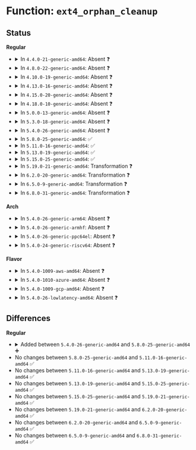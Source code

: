 # Function: <code>ext4_orphan_cleanup</code>

## Status
<b>Regular</b>
<ul>
<li>
<details>
<summary>In <code>4.4.0-21-generic-amd64</code>: Absent ❓</summary>

```json
{
  "name": "ext4_orphan_cleanup",
  "collision_type": "Unique Static",
  "inline_type": "Full",
  "funcs": [
    {
      "addr": 18446744071581719640,
      "name": "ext4_orphan_cleanup",
      "external": false,
      "loc": "fs/ext4/super.c:2208",
      "file": "fs/ext4/super.c",
      "inline": "not declared, inlined",
      "caller_inline": [
        "fs/ext4/super.c:ext4_fill_super"
      ],
      "caller_func": []
    }
  ],
  "symbols": []
}
```
</details>
</li>
<li>
<details>
<summary>In <code>4.8.0-22-generic-amd64</code>: Absent ❓</summary>

```json
{
  "name": "ext4_orphan_cleanup",
  "collision_type": "Unique Static",
  "inline_type": "Full",
  "funcs": [
    {
      "addr": 18446744071581913740,
      "name": "ext4_orphan_cleanup",
      "external": false,
      "loc": "fs/ext4/super.c:2343",
      "file": "fs/ext4/super.c",
      "inline": "not declared, inlined",
      "caller_inline": [
        "fs/ext4/super.c:ext4_fill_super"
      ],
      "caller_func": []
    }
  ],
  "symbols": []
}
```
</details>
</li>
<li>
<details>
<summary>In <code>4.10.0-19-generic-amd64</code>: Absent ❓</summary>

```json
{
  "name": "ext4_orphan_cleanup",
  "collision_type": "Unique Static",
  "inline_type": "Full",
  "funcs": [
    {
      "addr": 18446744071582004866,
      "name": "ext4_orphan_cleanup",
      "external": false,
      "loc": "fs/ext4/super.c:2368",
      "file": "fs/ext4/super.c",
      "inline": "not declared, inlined",
      "caller_inline": [
        "fs/ext4/super.c:ext4_fill_super"
      ],
      "caller_func": []
    }
  ],
  "symbols": []
}
```
</details>
</li>
<li>
<details>
<summary>In <code>4.13.0-16-generic-amd64</code>: Absent ❓</summary>

```json
{
  "name": "ext4_orphan_cleanup",
  "collision_type": "Unique Static",
  "inline_type": "Full",
  "funcs": [
    {
      "addr": 18446744071582219050,
      "name": "ext4_orphan_cleanup",
      "external": false,
      "loc": "fs/ext4/super.c:2426",
      "file": "fs/ext4/super.c",
      "inline": "not declared, inlined",
      "caller_inline": [
        "fs/ext4/super.c:ext4_fill_super"
      ],
      "caller_func": []
    }
  ],
  "symbols": []
}
```
</details>
</li>
<li>
<details>
<summary>In <code>4.15.0-20-generic-amd64</code>: Absent ❓</summary>

```json
{
  "name": "ext4_orphan_cleanup",
  "collision_type": "Unique Static",
  "inline_type": "Full",
  "funcs": [
    {
      "addr": 18446744071582367862,
      "name": "ext4_orphan_cleanup",
      "external": false,
      "loc": "fs/ext4/super.c:2429",
      "file": "fs/ext4/super.c",
      "inline": "not declared, inlined",
      "caller_inline": [
        "fs/ext4/super.c:ext4_fill_super"
      ],
      "caller_func": []
    }
  ],
  "symbols": []
}
```
</details>
</li>
<li>
<details>
<summary>In <code>4.18.0-10-generic-amd64</code>: Absent ❓</summary>

```json
{
  "name": "ext4_orphan_cleanup",
  "collision_type": "Unique Static",
  "inline_type": "Full",
  "funcs": [
    {
      "addr": 18446744071582558720,
      "name": "ext4_orphan_cleanup",
      "external": false,
      "loc": "fs/ext4/super.c:2501",
      "file": "fs/ext4/super.c",
      "inline": "not declared, inlined",
      "caller_inline": [
        "fs/ext4/super.c:ext4_fill_super"
      ],
      "caller_func": []
    }
  ],
  "symbols": []
}
```
</details>
</li>
<li>
<details>
<summary>In <code>5.0.0-13-generic-amd64</code>: Absent ❓</summary>

```json
{
  "name": "ext4_orphan_cleanup",
  "collision_type": "Unique Static",
  "inline_type": "Full",
  "funcs": [
    {
      "addr": 18446744071582659754,
      "name": "ext4_orphan_cleanup",
      "external": false,
      "loc": "fs/ext4/super.c:2563",
      "file": "fs/ext4/super.c",
      "inline": "not declared, inlined",
      "caller_inline": [
        "fs/ext4/super.c:ext4_fill_super"
      ],
      "caller_func": []
    }
  ],
  "symbols": []
}
```
</details>
</li>
<li>
<details>
<summary>In <code>5.3.0-18-generic-amd64</code>: Absent ❓</summary>

```json
{
  "name": "ext4_orphan_cleanup",
  "collision_type": "Unique Static",
  "inline_type": "Full",
  "funcs": [
    {
      "addr": 18446744071582832964,
      "name": "ext4_orphan_cleanup",
      "external": false,
      "loc": "fs/ext4/super.c:2606",
      "file": "fs/ext4/super.c",
      "inline": "not declared, inlined",
      "caller_inline": [
        "fs/ext4/super.c:ext4_fill_super"
      ],
      "caller_func": []
    }
  ],
  "symbols": []
}
```
</details>
</li>
<li>
<details>
<summary>In <code>5.4.0-26-generic-amd64</code>: Absent ❓</summary>

```json
{
  "name": "ext4_orphan_cleanup",
  "collision_type": "Unique Static",
  "inline_type": "Full",
  "funcs": [
    {
      "addr": 18446744071582938079,
      "name": "ext4_orphan_cleanup",
      "external": false,
      "loc": "fs/ext4/super.c:2624",
      "file": "fs/ext4/super.c",
      "inline": "not declared, inlined",
      "caller_inline": [
        "fs/ext4/super.c:ext4_fill_super"
      ],
      "caller_func": []
    }
  ],
  "symbols": []
}
```
</details>
</li>
<li>
<details>
<summary>In <code>5.8.0-25-generic-amd64</code>: ✅</summary>

```c
void ext4_orphan_cleanup(struct super_block * sb, struct ext4_super_block * es)
```

```json
{
  "name": "ext4_orphan_cleanup",
  "collision_type": "Unique Static",
  "inline_type": "No",
  "funcs": [
    {
      "addr": 18446744071583235600,
      "name": "ext4_orphan_cleanup",
      "external": false,
      "loc": "fs/ext4/super.c:2778",
      "file": "fs/ext4/super.c",
      "inline": "seen, unknown",
      "caller_inline": [],
      "caller_func": [
        "fs/ext4/super.c:ext4_fill_super"
      ]
    }
  ],
  "symbols": [
    {
      "addr": 18446744071583235600,
      "name": "ext4_orphan_cleanup",
      "section": ".text",
      "bind": "STB_LOCAL",
      "size": 1056
    }
  ]
}
```
</details>
</li>
<li>
<details>
<summary>In <code>5.11.0-16-generic-amd64</code>: ✅</summary>

```c
void ext4_orphan_cleanup(struct super_block * sb, struct ext4_super_block * es)
```

```json
{
  "name": "ext4_orphan_cleanup",
  "collision_type": "Unique Static",
  "inline_type": "No",
  "funcs": [
    {
      "addr": 18446744071583337280,
      "name": "ext4_orphan_cleanup",
      "external": false,
      "loc": "fs/ext4/super.c:2983",
      "file": "fs/ext4/super.c",
      "inline": "seen, unknown",
      "caller_inline": [],
      "caller_func": [
        "fs/ext4/super.c:ext4_fill_super"
      ]
    }
  ],
  "symbols": [
    {
      "addr": 18446744071583337280,
      "name": "ext4_orphan_cleanup",
      "section": ".text",
      "bind": "STB_LOCAL",
      "size": 1065
    }
  ]
}
```
</details>
</li>
<li>
<details>
<summary>In <code>5.13.0-19-generic-amd64</code>: ✅</summary>

```c
void ext4_orphan_cleanup(struct super_block * sb, struct ext4_super_block * es)
```

```json
{
  "name": "ext4_orphan_cleanup",
  "collision_type": "Unique Static",
  "inline_type": "No",
  "funcs": [
    {
      "addr": 18446744071583360192,
      "name": "ext4_orphan_cleanup",
      "external": false,
      "loc": "fs/ext4/super.c:3009",
      "file": "fs/ext4/super.c",
      "inline": "seen, unknown",
      "caller_inline": [],
      "caller_func": [
        "fs/ext4/super.c:ext4_fill_super"
      ]
    }
  ],
  "symbols": [
    {
      "addr": 18446744071583360192,
      "name": "ext4_orphan_cleanup",
      "section": ".text",
      "bind": "STB_LOCAL",
      "size": 1069
    }
  ]
}
```
</details>
</li>
<li>
<details>
<summary>In <code>5.15.0-25-generic-amd64</code>: ✅</summary>

```c
void ext4_orphan_cleanup(struct super_block * sb, struct ext4_super_block * es)
```

```json
{
  "name": "ext4_orphan_cleanup",
  "collision_type": "Unique Global",
  "inline_type": "No",
  "funcs": [
    {
      "addr": 18446744071583767040,
      "name": "ext4_orphan_cleanup",
      "external": true,
      "loc": "fs/ext4/orphan.c:380",
      "file": "fs/ext4/orphan.c",
      "inline": "seen, unknown",
      "caller_inline": [],
      "caller_func": [
        "fs/ext4/super.c:ext4_fill_super"
      ]
    }
  ],
  "symbols": [
    {
      "addr": 18446744071583767040,
      "name": "ext4_orphan_cleanup",
      "section": ".text",
      "bind": "STB_GLOBAL",
      "size": 1184
    }
  ]
}
```
</details>
</li>
<li>
<details>
<summary>In <code>5.19.0-21-generic-amd64</code>: Transformation ❓</summary>

```c
void ext4_orphan_cleanup(struct super_block * sb, struct ext4_super_block * es)
```

```json
{
  "name": "ext4_orphan_cleanup",
  "collision_type": "Unique Global",
  "inline_type": "No",
  "funcs": [
    {
      "addr": 0,
      "name": "ext4_orphan_cleanup",
      "external": true,
      "loc": "fs/ext4/orphan.c:380",
      "file": "fs/ext4/orphan.c",
      "inline": "seen, unknown",
      "caller_inline": [],
      "caller_func": [
        "fs/ext4/super.c:__ext4_fill_super"
      ]
    }
  ],
  "symbols": [
    {
      "addr": 18446744071594054447,
      "name": "ext4_orphan_cleanup.cold",
      "section": ".text",
      "bind": "STB_LOCAL",
      "size": 58
    },
    {
      "addr": 18446744071584327008,
      "name": "ext4_orphan_cleanup",
      "section": ".text",
      "bind": "STB_GLOBAL",
      "size": 1221
    }
  ]
}
```
</details>
</li>
<li>
<details>
<summary>In <code>6.2.0-20-generic-amd64</code>: Transformation ❓</summary>

```c
void ext4_orphan_cleanup(struct super_block * sb, struct ext4_super_block * es)
```

```json
{
  "name": "ext4_orphan_cleanup",
  "collision_type": "Unique Global",
  "inline_type": "No",
  "funcs": [
    {
      "addr": 0,
      "name": "ext4_orphan_cleanup",
      "external": true,
      "loc": "fs/ext4/orphan.c:380",
      "file": "fs/ext4/orphan.c",
      "inline": "seen, unknown",
      "caller_inline": [],
      "caller_func": [
        "fs/ext4/super.c:__ext4_fill_super"
      ]
    }
  ],
  "symbols": [
    {
      "addr": 18446744071596085715,
      "name": "ext4_orphan_cleanup.cold",
      "section": ".text",
      "bind": "STB_LOCAL",
      "size": 58
    },
    {
      "addr": 18446744071584975600,
      "name": "ext4_orphan_cleanup",
      "section": ".text",
      "bind": "STB_GLOBAL",
      "size": 1224
    }
  ]
}
```
</details>
</li>
<li>
<details>
<summary>In <code>6.5.0-9-generic-amd64</code>: Transformation ❓</summary>

```c
void ext4_orphan_cleanup(struct super_block * sb, struct ext4_super_block * es)
```

```json
{
  "name": "ext4_orphan_cleanup",
  "collision_type": "Unique Global",
  "inline_type": "No",
  "funcs": [
    {
      "addr": 0,
      "name": "ext4_orphan_cleanup",
      "external": true,
      "loc": "fs/ext4/orphan.c:380",
      "file": "fs/ext4/orphan.c",
      "inline": "seen, unknown",
      "caller_inline": [],
      "caller_func": [
        "fs/ext4/super.c:__ext4_fill_super"
      ]
    }
  ],
  "symbols": [
    {
      "addr": 18446744071596609209,
      "name": "ext4_orphan_cleanup.cold",
      "section": ".text",
      "bind": "STB_LOCAL",
      "size": 58
    },
    {
      "addr": 18446744071585203856,
      "name": "ext4_orphan_cleanup",
      "section": ".text",
      "bind": "STB_GLOBAL",
      "size": 1221
    }
  ]
}
```
</details>
</li>
<li>
<details>
<summary>In <code>6.8.0-31-generic-amd64</code>: Transformation ❓</summary>

```c
void ext4_orphan_cleanup(struct super_block * sb, struct ext4_super_block * es)
```

```json
{
  "name": "ext4_orphan_cleanup",
  "collision_type": "Unique Global",
  "inline_type": "No",
  "funcs": [
    {
      "addr": 0,
      "name": "ext4_orphan_cleanup",
      "external": true,
      "loc": "fs/ext4/orphan.c:380",
      "file": "fs/ext4/orphan.c",
      "inline": "seen, unknown",
      "caller_inline": [],
      "caller_func": [
        "fs/ext4/super.c:__ext4_fill_super"
      ]
    }
  ],
  "symbols": [
    {
      "addr": 18446744071597514864,
      "name": "ext4_orphan_cleanup.cold",
      "section": ".text",
      "bind": "STB_LOCAL",
      "size": 58
    },
    {
      "addr": 18446744071585436752,
      "name": "ext4_orphan_cleanup",
      "section": ".text",
      "bind": "STB_GLOBAL",
      "size": 1221
    }
  ]
}
```
</details>
</li>
</ul>
<b>Arch</b>
<ul>
<li>
<details>
<summary>In <code>5.4.0-26-generic-arm64</code>: Absent ❓</summary>

```json
{
  "name": "ext4_orphan_cleanup",
  "collision_type": "Unique Static",
  "inline_type": "Full",
  "funcs": [
    {
      "addr": 18446603336494612200,
      "name": "ext4_orphan_cleanup",
      "external": false,
      "loc": "fs/ext4/super.c:2624",
      "file": "fs/ext4/super.c",
      "inline": "not declared, inlined",
      "caller_inline": [
        "fs/ext4/super.c:ext4_fill_super"
      ],
      "caller_func": []
    }
  ],
  "symbols": []
}
```
</details>
</li>
<li>
<details>
<summary>In <code>5.4.0-26-generic-armhf</code>: Absent ❓</summary>

```json
{
  "name": "ext4_orphan_cleanup",
  "collision_type": "Unique Static",
  "inline_type": "Full",
  "funcs": [
    {
      "addr": 3228056896,
      "name": "ext4_orphan_cleanup",
      "external": false,
      "loc": "fs/ext4/super.c:2624",
      "file": "fs/ext4/super.c",
      "inline": "not declared, inlined",
      "caller_inline": [
        "fs/ext4/super.c:ext4_fill_super"
      ],
      "caller_func": []
    }
  ],
  "symbols": []
}
```
</details>
</li>
<li>
<details>
<summary>In <code>5.4.0-26-generic-ppc64el</code>: Absent ❓</summary>

```json
{
  "name": "ext4_orphan_cleanup",
  "collision_type": "Unique Static",
  "inline_type": "Full",
  "funcs": [
    {
      "addr": 13835058055288416132,
      "name": "ext4_orphan_cleanup",
      "external": false,
      "loc": "fs/ext4/super.c:2624",
      "file": "fs/ext4/super.c",
      "inline": "not declared, inlined",
      "caller_inline": [
        "fs/ext4/super.c:ext4_fill_super"
      ],
      "caller_func": []
    }
  ],
  "symbols": []
}
```
</details>
</li>
<li>
<details>
<summary>In <code>5.4.0-24-generic-riscv64</code>: Absent ❓</summary>

```json
{
  "name": "ext4_orphan_cleanup",
  "collision_type": "Unique Static",
  "inline_type": "Full",
  "funcs": [
    {
      "addr": 18446743936273987390,
      "name": "ext4_orphan_cleanup",
      "external": false,
      "loc": "fs/ext4/super.c:2624",
      "file": "fs/ext4/super.c",
      "inline": "not declared, inlined",
      "caller_inline": [
        "fs/ext4/super.c:ext4_fill_super"
      ],
      "caller_func": []
    }
  ],
  "symbols": []
}
```
</details>
</li>
</ul>
<b>Flavor</b>
<ul>
<li>
<details>
<summary>In <code>5.4.0-1009-aws-amd64</code>: Absent ❓</summary>

```json
{
  "name": "ext4_orphan_cleanup",
  "collision_type": "Unique Static",
  "inline_type": "Full",
  "funcs": [
    {
      "addr": 18446744071582906815,
      "name": "ext4_orphan_cleanup",
      "external": false,
      "loc": "fs/ext4/super.c:2624",
      "file": "fs/ext4/super.c",
      "inline": "not declared, inlined",
      "caller_inline": [
        "fs/ext4/super.c:ext4_fill_super"
      ],
      "caller_func": []
    }
  ],
  "symbols": []
}
```
</details>
</li>
<li>
<details>
<summary>In <code>5.4.0-1010-azure-amd64</code>: Absent ❓</summary>

```json
{
  "name": "ext4_orphan_cleanup",
  "collision_type": "Unique Static",
  "inline_type": "Full",
  "funcs": [
    {
      "addr": 18446744071582843967,
      "name": "ext4_orphan_cleanup",
      "external": false,
      "loc": "fs/ext4/super.c:2624",
      "file": "fs/ext4/super.c",
      "inline": "not declared, inlined",
      "caller_inline": [
        "fs/ext4/super.c:ext4_fill_super"
      ],
      "caller_func": []
    }
  ],
  "symbols": []
}
```
</details>
</li>
<li>
<details>
<summary>In <code>5.4.0-1009-gcp-amd64</code>: Absent ❓</summary>

```json
{
  "name": "ext4_orphan_cleanup",
  "collision_type": "Unique Static",
  "inline_type": "Full",
  "funcs": [
    {
      "addr": 18446744071582895407,
      "name": "ext4_orphan_cleanup",
      "external": false,
      "loc": "fs/ext4/super.c:2624",
      "file": "fs/ext4/super.c",
      "inline": "not declared, inlined",
      "caller_inline": [
        "fs/ext4/super.c:ext4_fill_super"
      ],
      "caller_func": []
    }
  ],
  "symbols": []
}
```
</details>
</li>
<li>
<details>
<summary>In <code>5.4.0-26-lowlatency-amd64</code>: Absent ❓</summary>

```json
{
  "name": "ext4_orphan_cleanup",
  "collision_type": "Unique Static",
  "inline_type": "Full",
  "funcs": [
    {
      "addr": 18446744071582982477,
      "name": "ext4_orphan_cleanup",
      "external": false,
      "loc": "fs/ext4/super.c:2624",
      "file": "fs/ext4/super.c",
      "inline": "not declared, inlined",
      "caller_inline": [
        "fs/ext4/super.c:ext4_fill_super"
      ],
      "caller_func": []
    }
  ],
  "symbols": []
}
```
</details>
</li>
</ul>

## Differences
<b>Regular</b>
<ul>
<li>
<details>
<summary>Added between <code>5.4.0-26-generic-amd64</code> and <code>5.8.0-25-generic-amd64</code> ➕</summary>

```c
void ext4_orphan_cleanup(struct super_block * sb, struct ext4_super_block * es)
```
</details>
</li>
<li>
No changes between <code>5.8.0-25-generic-amd64</code> and <code>5.11.0-16-generic-amd64</code> ✅
</li>
<li>
No changes between <code>5.11.0-16-generic-amd64</code> and <code>5.13.0-19-generic-amd64</code> ✅
</li>
<li>
No changes between <code>5.13.0-19-generic-amd64</code> and <code>5.15.0-25-generic-amd64</code> ✅
</li>
<li>
No changes between <code>5.15.0-25-generic-amd64</code> and <code>5.19.0-21-generic-amd64</code> ✅
</li>
<li>
No changes between <code>5.19.0-21-generic-amd64</code> and <code>6.2.0-20-generic-amd64</code> ✅
</li>
<li>
No changes between <code>6.2.0-20-generic-amd64</code> and <code>6.5.0-9-generic-amd64</code> ✅
</li>
<li>
No changes between <code>6.5.0-9-generic-amd64</code> and <code>6.8.0-31-generic-amd64</code> ✅
</li>
</ul>
